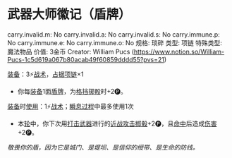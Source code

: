 # 武器大师徽记（盾牌）

carry.invalid.m: No
carry.invalid.a: No
carry.invalid.s: No
carry.immune.p: No
carry.immune.e: No
carry.immune.o: No
规格: 琐碎
类型: 项链
特殊类型: 魔法物品
价值: 3金币
Creator: William Pucs (https://www.notion.so/William-Pucs-1c5d619a067b80acab49f60859dddd55?pvs=21)

<aside>

[装备](https://www.notion.so/1b3d619a067b80f99057fe3412922dd5?pvs=21)：3⚡️[战术](https://www.notion.so/1b3d619a067b8051b6eaffd160aee01c?pvs=21)，[占据](https://www.notion.so/1b3d619a067b8021ba8fe7cef8b96857?pvs=21)[项链](https://www.notion.so/1b3d619a067b805291a4d91d9bc68a65?pvs=21)×1

- 你每[装备](https://www.notion.so/1b3d619a067b80f99057fe3412922dd5?pvs=21)1面[盾牌](https://www.notion.so/1b3d619a067b809fb4a3efeee0ee6b87?pvs=21)，为[格挡](https://www.notion.so/1b4d619a067b803faa0fe2c3dd8fedee?pvs=21)[掷骰](https://www.notion.so/1b3d619a067b80f89c53e38483e535c4?pvs=21)时+2🅟。
</aside>

<aside>

[装备](https://www.notion.so/1b3d619a067b80f99057fe3412922dd5?pvs=21)时[使用](https://www.notion.so/1b3d619a067b80bbbbacd6817c707325?pvs=21)：1⚡️[战术](https://www.notion.so/1b3d619a067b8051b6eaffd160aee01c?pvs=21)；[瞬息过程](https://www.notion.so/1b3d619a067b80aaa52efa8a891fe3ad?pvs=21)中最多使用1次

- 本[轮](https://www.notion.so/1b3d619a067b80aeb62df5a99bfb8a82?pvs=21)中，你下次用[打击武器](https://www.notion.so/1b3d619a067b80a795d6e5affac6195d?pvs=21)进行的[近战攻击](https://www.notion.so/1b4d619a067b80eda8b0facbba0c7b1a?pvs=21)[掷骰](https://www.notion.so/1b3d619a067b80f89c53e38483e535c4?pvs=21)+2🅟，且[命中](https://www.notion.so/1b4d619a067b805b9ae6f266211ce9d3?pvs=21)后造成[伤害](https://www.notion.so/1b4d619a067b803498b6f0cc659b15a9?pvs=21)+2🅟。
</aside>

*敬畏你的盾，因为它是城门、是堤坝、是信仰的绶带、是生命的防线。*
